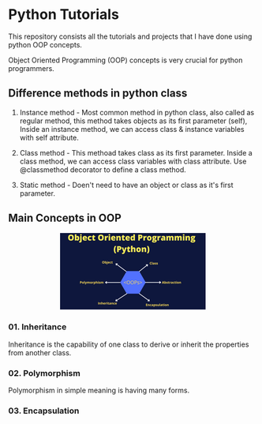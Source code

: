 # Python Tutorials

This repository consists all the tutorials and projects that I have done using  python OOP concepts.

Object Oriented Programming (OOP) concepts is very crucial for python programmers.

## Difference methods in python class
01. Instance method - Most common method in python class, also called as regular method, this method takes objects as its first parameter (self), Inside an instance method, we can access class & instance variables with self attribute.

02. Class method - This methoad takes class as its first parameter. Inside a class method, we can access class variables with class attribute. Use @classmethod decorator to define a class method.

03. Static method - Doen't need to have an object or class as it's first parameter. 

## Main Concepts in OOP
<p align="center">
  <img src="https://github.com/vidush5/Python-Tutorials/blob/main/rsz_img.png" />
</p>

### 01. Inheritance
Inheritance is the capability of one class to derive or inherit the properties from another class.

### 02. Polymorphism
Polymorphism in simple meaning is having many forms.

### 03. Encapsulation



